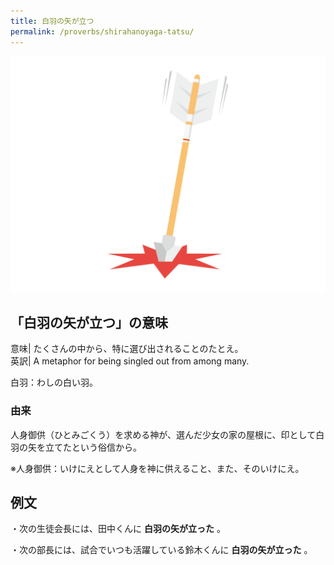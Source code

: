 ```yaml
---
title: 白羽の矢が立つ
permalink: /proverbs/shirahanoyaga-tatsu/
---
```


![](/assets/images/proverbs/shirahanoyagatatsu-1024x768.png)

## 「白羽の矢が立つ」の意味

意味| たくさんの中から、特に選び出されることのたとえ。  
英訳| A metaphor for being singled out from among many.  

白羽：わしの白い羽。

### 由来

人身御供（ひとみごくう）を求める神が、選んだ少女の家の屋根に、印として白羽の矢を立てたという俗信から。

※人身御供：いけにえとして人身を神に供えること、また、そのいけにえ。

## 例文

・次の生徒会長には、田中くんに **白羽の矢が立った** 。

・次の部長には、試合でいつも活躍している鈴木くんに **白羽の矢が立った** 。
